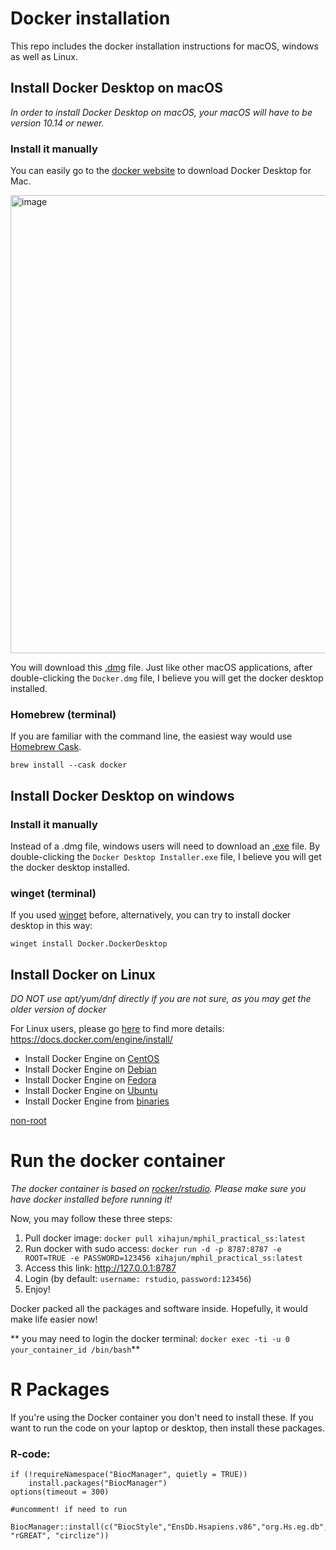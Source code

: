 # Docker installation
This repo includes the docker installation instructions for macOS, windows as well as Linux.

## Install Docker Desktop on macOS
_In order to install Docker Desktop on macOS, your macOS will have to be version 10.14 or newer._

### Install it manually
You can easily go to the [docker website](https://www.docker.com/products/docker-desktop) to download Docker Desktop for Mac.

<img width="733" alt="image" src="https://user-images.githubusercontent.com/25631641/110496385-549b4b00-80ed-11eb-888c-a4baf9ecc313.png">

You will download this [.dmg](https://desktop.docker.com/mac/stable/Docker.dmg) file. Just like other macOS applications, after double-clicking the `Docker.dmg` file, I believe you will get the docker desktop installed.

### Homebrew (terminal)
If you are familiar with the command line, the easiest way would use [Homebrew Cask](https://github.com/Homebrew/homebrew-cask).

```
brew install --cask docker
```

## Install Docker Desktop on windows
### Install it manually
Instead of a .dmg file, windows users will need to download an [.exe](https://desktop.docker.com/win/stable/Docker%20Desktop%20Installer.exe) file. By double-clicking the `Docker Desktop Installer.exe` file, I believe you will get the docker desktop installed.

### winget (terminal)
If you used [winget](https://docs.microsoft.com/en-us/windows/package-manager/winget/) before, alternatively, you can try to install docker desktop in this way:
```
winget install Docker.DockerDesktop
```

## Install Docker on Linux
_DO NOT use apt/yum/dnf directly if you are not sure, as you may get the older version of docker_

For Linux users, please go [here](https://docs.docker.com/engine/install/) to find more details: https://docs.docker.com/engine/install/

- Install Docker Engine on [CentOS](https://docs.docker.com/engine/install/centos/)
- Install Docker Engine on [Debian](https://docs.docker.com/engine/install/debian/)
- Install Docker Engine on [Fedora](https://docs.docker.com/engine/install/fedora/)
- Install Docker Engine on [Ubuntu](https://docs.docker.com/engine/install/ubuntu/)
- Install Docker Engine from [binaries](https://docs.docker.com/engine/install/binaries/)

[non-root](https://docs.docker.com/engine/install/linux-postinstall/)

# Run the docker container
_The docker container is based on [rocker/rstudio](https://hub.docker.com/r/rocker/rstudio). Please make sure you have docker installed before running it!_

Now, you may follow these three steps:
1. Pull docker image: `docker pull xihajun/mphil_practical_ss:latest`
2. Run docker with sudo access: `docker run -d -p 8787:8787 -e ROOT=TRUE -e PASSWORD=123456 xihajun/mphil_practical_ss:latest`
3. Access this link: http://127.0.0.1:8787
4. Login (by default: `username: rstudio`, `password:123456`)
5. Enjoy!

Docker packed all the packages and software inside. Hopefully, it would make life easier now!

** you may need to login the docker terminal: `docker exec -ti -u 0 your_container_id /bin/bash`**

# R Packages
If you're using the Docker container you don't need to install these. If you want to run the code on your laptop or desktop, then install these packages.

### R-code:
```{}
if (!requireNamespace("BiocManager", quietly = TRUE))
    install.packages("BiocManager")
options(timeout = 300)

#uncomment! if need to run

BiocManager::install(c("BiocStyle","EnsDb.Hsapiens.v86","org.Hs.eg.db","STRINGdb","ChIPpeakAnno","GenomicRanges","EnsDb.Hsapiens.v86","rGREAT","circlize","rGREAT","circlize","STRINGdb", "rGREAT", "circlize"))
```


